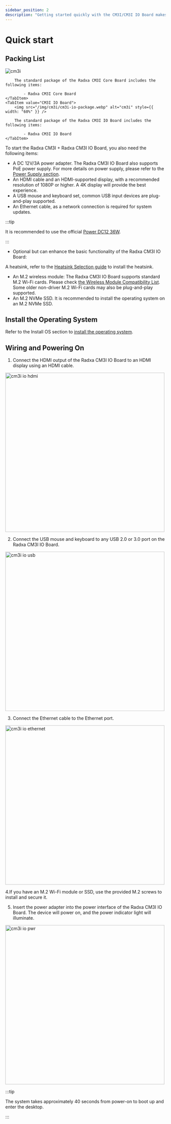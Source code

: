```yaml
---
sidebar_position: 2
description: "Getting started quickly with the CM3I/CM3I IO Board makes it easy to start using and exploring its features."
---
```


# Quick start

## Packing List

<Tabs queryString="model">
    <TabItem value="CM3I Core Board">
        <img src="/img/cm3i/cm3i-core-package.webp" alt="cm3i" style={{ width: "60%" }} />

        The standard package of the Radxa CM3I Core Board includes the following items:

            - Radxa CM3I Core Board
    </TabItem>
    <TabItem value="CM3I IO Board">
        <img src="/img/cm3i/cm3i-io-package.webp" alt="cm3i" style={{ width: "60%" }} />

        The standard package of the Radxa CM3I IO Board includes the following items:

            - Radxa CM3I IO Board
    </TabItem>

</Tabs>

To start the Radxa CM3I + Radxa CM3I IO Board, you also need the following items:

- A DC 12V/3A power adapter. The Radxa CM3I IO Board also supports PoE power supply. For more details on power supply, please refer to the [Power Supply section](./pwr-supply).
- An HDMI cable and an HDMI-supported display, with a recommended resolution of 1080P or higher. A 4K display will provide the best experience.
- A USB mouse and keyboard set, common USB input devices are plug-and-play supported.
- An Ethernet cable, as a network connection is required for system updates.

:::tip

It is recommended to use the official [Power DC12 36W](https://radxa.com/products/accessories/power-dc12-36w).

:::

- Optional but can enhance the basic functionality of the Radxa CM3I IO Board:

A heatsink, refer to the [Heatsink Selection guide](./interface-usage/fan) to install the heatsink.

- An M.2 wireless module: The Radxa CM3I IO Board supports standard M.2 Wi-Fi cards. Please check [the Wireless Module Compatibility List](./interface-usagepcie-e-key#wifi--bt-support-module-list). Some older non-driver M.2 Wi-Fi cards may also be plug-and-play supported.
- An M.2 NVMe SSD. It is recommended to install the operating system on an M.2 NVMe SSD.

## Install the Operating System

Refer to the Install OS section to [install the operating system](./install-os/).

## Wiring and Powering On

1. Connect the HDMI output of the Radxa CM3I IO Board to an HDMI display using an HDMI cable.

<img src="/img/cm3i/cm3i-io-hdmi-wire.webp" width="500" alt="cm3i io hdmi" />

2. Connect the USB mouse and keyboard to any USB 2.0 or 3.0 port on the Radxa CM3I IO Board.

<img src="/img/cm3i/cm3i-io-usb-wire.webp" width="500" alt="cm3i io usb" />

3. Connect the Ethernet cable to the Ethernet port.

<img src="/img/cm3i/cm3i-io-ethernet-wire.webp" width="500" alt="cm3i io ethernet" />

4.If you have an M.2 Wi-Fi module or SSD, use the provided M.2 screws to install and secure it.

5. Insert the power adapter into the power interface of the Radxa CM3I IO Board. The device will power on, and the power indicator light will illuminate.

<img src="/img/cm3i/cm3i-io-pwr-wire.webp" alt="cm3i io pwr" width="500" />

:::tip

The system takes approximately 40 seconds from power-on to boot up and enter the desktop.

:::
